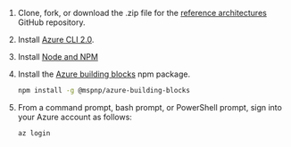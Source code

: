 1. Clone, fork, or download the .zip file for the [reference architectures](https://github.com/mspnp/reference-architectures) GitHub repository.

2. Install [Azure CLI 2.0](/cli/azure/install-azure-cli).

3. Install [Node and NPM](https://nodejs.org/en/download)

4. Install the [Azure building blocks](https://github.com/mspnp/template-building-blocks/wiki/Install-Azure-Building-Blocks) npm package.

   ```bash
   npm install -g @mspnp/azure-building-blocks
   ```

5. From a command prompt, bash prompt, or PowerShell prompt, sign into your Azure account as follows:

   ```azurecli
   az login
   ```
